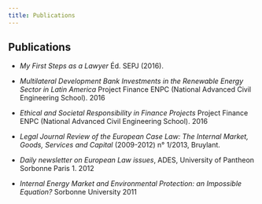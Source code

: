 ```yaml
---
title: Publications
---
```


## Publications
 
* _My First Steps as a Lawyer_ Éd. SEPJ (2016).

* _Multilateral Development Bank Investments in the Renewable Energy Sector in Latin America_
Project Finance ENPC (National Advanced Civil Engineering School). 2016

* _Ethical and Societal Responsibility in Finance Projects_
Project Finance ENPC (National Advanced Civil Engineering School). 2016

* _Legal Journal Review of the European Case Law: The Internal Market, Goods, Services and Capital_ (2009-2012) n° 1/2013, Bruylant.

* _Daily newsletter on European Law issues_, ADES, University of Pantheon Sorbonne Paris 1. 2012

* _Internal Energy Market and Environmental Protection: an Impossible Equation?_
Sorbonne University 2011
